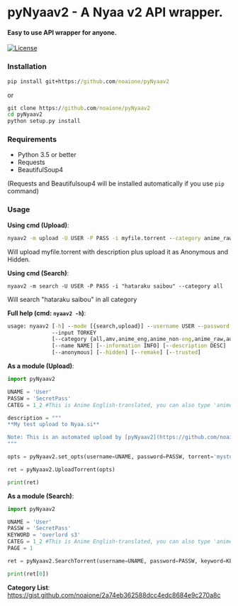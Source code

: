 # pyNyaav2 - A Nyaa v2 API wrapper.
#### Easy to use API wrapper for anyone.
[![License](https://img.shields.io/github/license/noaione/pyNyaav2.svg?style=for-the-badge)](https://github.com/noaione/pyNyaav2/blob/master/LICENSE.md)

### Installation
```bat
pip install git+https://github.com/noaione/pyNyaav2
```

or

```bat
git clone https://github.com/noaione/pyNyaav2
cd pyNyaav2
python setup.py install
```

### Requirements
- Python 3.5 or better
- Requests
- BeautifulSoup4

(Requests and Beautifulsoup4 will be installed automatically if you use `pip` command)

### Usage
**Using cmd (Upload)**:
```bat
nyaav2 -m upload -U USER -P PASS -i myfile.torrent --category anime_raw --description "My test upload using pyNyaav2" --anonymous --hidden
```

Will upload myfile.torrent with description plus upload it as Anonymous and Hidden.

**Using cmd (Search)**:
```
nyaav2 -m search -U USER -P PASS -i "hataraku saibou" --category all
```

Will search "hataraku saibou" in all category

**Full help (cmd: `nyaav2 -h`)**:
```bat
usage: nyaav2 [-h] --mode [{search,upload}] --username USER --password PASSW
              --input TORKEY
              [--category {all,amv,anime_eng,anime_non-eng,anime_raw,audio_lossless,audio_lossy,books_eng,books_non-eng,books_raw,la_eng,la_idolpv,la_non-eng,la_raw,pics_graphics,pics_photos,sw_apps,sw_games}]
              [--name NAME] [--information INFO] [--description DESC]
              [--anonymous] [--hidden] [--remake] [--trusted]
```

**As a module (Upload)**:
```py
import pyNyaav2

UNAME = 'User'
PASSW = 'SecretPass'
CATEG = 1_2 #This is Anime English-translated, you can also type 'anime_eng', scroll to the very bottom for reference

description = """
**My test upload to Nyaa.si**

Note: This is an automated upload by [pyNyaav2](https://github.com/noaione/pyNyaav2)
"""

opts = pyNyaav2.set_opts(username=UNAME, password=PASSW, torrent='mystuff.torrent', category=CATEG, name='mystuff', information='https://noaione.github.io', description=description, anonymous=True, hidden=False, complete=False, remake=False, trusted=False)

ret = pyNyaav2.UploadTorrent(opts)

print(ret)
```

**As a module (Search)**:
```py
import pyNyaav2

UNAME = 'User'
PASSW = 'SecretPass'
KEYWORD = 'overlord s3'
CATEG = 1_2 #This is Anime English-translated, you can also type 'anime_eng', scroll to the very bottom for reference
PAGE = 1

ret = pyNyaav2.SearchTorrent(username=UNAME, password=PASSW, keyword=KEYWORD, category=CATEG, page=PAGE)

print(ret[0])
```
**Category List**: https://gist.github.com/noaione/2a74eb362588dcc4edc8684e9c270a8c
